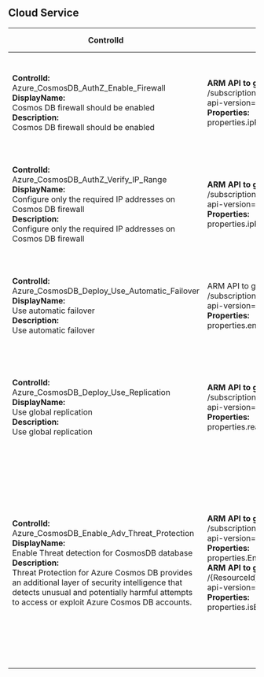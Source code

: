 ## Cloud Service

| ControlId | Dependent Azure API(s) and Properties | Control spec-let |
|-----------|-------------------------------------|------------------|
| <b>ControlId:</b><br>Azure_CosmosDB_AuthZ_Enable_Firewall<br><b>DisplayName:</b><br>Cosmos DB firewall should be enabled<br><b>Description: </b><br> Cosmos DB firewall should be enabled| <b> ARM API to get CosmosDB resources in a subscription  </b> <br> /subscriptions/{subscriptionId}/providers/Microsoft.DocumentDB/databaseAccounts?api-version=2019-08-01  <br><b>Properties:</b><br>properties.ipRangeFilter| <b>Passed: </b><br> Firewall IP range filter is set for CosmosDB. <br><b>Failed: </b><br> Firewall IP range filter is not set for CosmosDB. |
| <b>ControlId:</b><br>Azure_CosmosDB_AuthZ_Verify_IP_Range<br><b>DisplayName:</b><br>Configure only the required IP addresses on Cosmos DB firewall<br><b>Description: </b><br> Configure only the required IP addresses on Cosmos DB firewall| <b> ARM API to get CosmosDB resources in a subscription  </b> <br> /subscriptions/{subscriptionId}/providers/Microsoft.DocumentDB/databaseAccounts?api-version=2019-08-01  <br><b>Properties:</b><br> properties.ipRangeFilter| <b>Passed: </b><br> Firewall IP range filter is set for CosmosDB. <br><b>Failed: </b><br> Firewall IP range filter is not set for CosmosDB. |
| <b>ControlId:</b><br>Azure_CosmosDB_Deploy_Use_Automatic_Failover<br><b>DisplayName:</b><br>Use automatic failover<br><b>Description: </b><br>Use automatic failover<b>| ARM API to get CosmosDB resources in a subscription  </b> <br> /subscriptions/{subscriptionId}/providers/Microsoft.DocumentDB/databaseAccounts?api-version=2019-08-01 <br><b>Properties:</b><br>properties.enableAutomaticFailover| <b>Passed: </b><br> Automatic Failover is enabled for CosmosDB. <br><b>Failed: </b><br> Automatic Failover is not enabled for CosmosDB. |
| <b>ControlId:</b><br>Azure_CosmosDB_Deploy_Use_Replication<br><b>DisplayName:</b><br>Use global replication<br><b>Description: </b><br>Use global replication| <b> ARM API to get CosmosDB resources in a subscription  </b> <br> /subscriptions/{subscriptionId}/providers/Microsoft.DocumentDB/databaseAccounts?api-version=2019-08-01  <br><b>Properties:</b><br> properties.readLocations| <b>Passed: </b><br> Secondary read regions are set for CosmosDB. <br><b>Failed: </b><br> No Secondary read location is set for CosmosDB. |
| <b>ControlId:</b><br>Azure_CosmosDB_Enable_Adv_Threat_Protection<br><b>DisplayName:</b><br>Enable Threat detection for CosmosDB database<br><b>Description: </b><br> Threat Protection for Azure Cosmos DB provides an additional layer of security intelligence that detects unusual and potentially harmful attempts to access or exploit Azure Cosmos DB accounts.| <b> ARM API to get CosmosDB resources in a subscription  </b> <br> /subscriptions/{subscriptionId}/providers/Microsoft.DocumentDB/databaseAccounts?api-version=2019-08-01  <br><b>Properties:</b><br>properties.EnabledApiTypes<br><b>ARM API to get advanced threat protection settings</b><br> /{ResourceId}/providers/Microsoft.Security/advancedThreatProtectionSettings/current?api-version=2017-08-01-preview<br><b>Properties:</b><br> properties.isEnabled|<b>Passed: </b><br>  Advanced Threat Protection is enabled for CosmosDB. <br><b>Failed: </b><br> Advanced Threat Protection is not enabled for CosmosDB.<br><b>NotApplicable </b><br>Advanced Threat Protection is not available for the enabled API option(s) |	